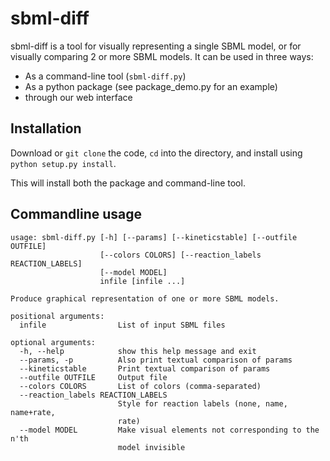 # sbml-diff

sbml-diff is a tool for visually representing a single SBML model, or for visually comparing 2 or more SBML models. It can be used in three ways:

* As a command-line tool (`sbml-diff.py`)
* As a python package (see package_demo.py for an example)
* through our web interface


## Installation

Download or ``git clone`` the code, ``cd`` into the directory, and install using ``python setup.py install``.

This will install both the package and command-line tool.

## Commandline usage

    usage: sbml-diff.py [-h] [--params] [--kineticstable] [--outfile OUTFILE]
                        [--colors COLORS] [--reaction_labels REACTION_LABELS]
                        [--model MODEL]
                        infile [infile ...]

    Produce graphical representation of one or more SBML models.

    positional arguments:
      infile                List of input SBML files

    optional arguments:
      -h, --help            show this help message and exit
      --params, -p          Also print textual comparison of params
      --kineticstable       Print textual comparison of params
      --outfile OUTFILE     Output file
      --colors COLORS       List of colors (comma-separated)
      --reaction_labels REACTION_LABELS
                            Style for reaction labels (none, name, name+rate,
                            rate)
      --model MODEL         Make visual elements not corresponding to the n'th
                            model invisible